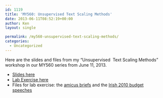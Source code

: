 ```yaml
---
id: 1119
title: 'MY560: Unsupervised Text Scaling Methods'
date: 2013-06-11T08:52:19+00:00
author: Ken
layout: single

permalink: /my560-unsupervised-text-scaling-methods/
categories:
  - Uncategorized
---
```

Here are the slides and files from my &#8220;Unsupervised  Text Scaling Methods&#8221; workshop in our MY560 series from June 11, 2013.

  * [Slides here](/assets/files/pdfs/MY560_QTA3_Unsupervised.pdf)
  * [Lab Exercise here](/assets/files/pdfs/MY560_QTA3_Unsupervised_Lab.pdf)
  * Files for lab exercise: the [amicus briefs](/assets/files/amicuscuriae.zip) and the [Irish 2010 budget speeches](/assets/files/budget2010.zip)

